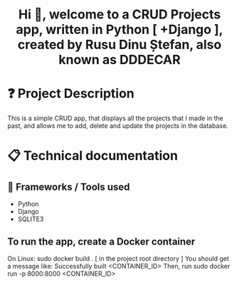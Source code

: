 <h1 align="center">Hi 👋, welcome to a CRUD Projects app, written in Python [ +Django ], created by Rusu Dinu Ștefan, also known as DDDECAR</h1>

# ❓ Project Description

This is a simple CRUD app, that displays all the projects that I made in the past, and allows me to add, delete and
update the projects in the database.

# 📋 Technical documentation

## 🧰 Frameworks / Tools used

* Python
* Django
* SQLITE3

## To run the app, create a Docker container 
On Linux: sudo docker build . [ in the project root directory ]
You should get a message like: Successfully built <CONTAINER_ID>
Then, run sudo docker run -p 8000:8000 <CONTAINER_ID>
